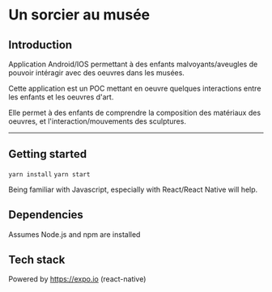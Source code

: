 # Un sorcier au musée

## Introduction

Application Android/IOS permettant à des enfants malvoyants/aveugles de pouvoir intéragir avec des oeuvres dans les musées.

Cette application est un POC mettant en oeuvre quelques interactions entre les enfants et les oeuvres d'art.

Elle permet à des enfants de comprendre la composition des matériaux des oeuvres, et l'interaction/mouvements des sculptures.

---

## Getting started

`yarn install`
`yarn start`

Being familiar with Javascript, especially with React/React Native will help.

## Dependencies

Assumes Node.js and npm are installed

## Tech stack

Powered by https://expo.io (react-native)
